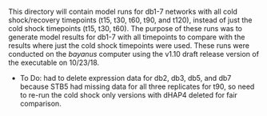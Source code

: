 This directory will contain model runs for db1-7 networks with all cold shock/recovery timepoints (t15, t30, t60, t90, and t120), instead of just the cold shock timepoints (t15, t30, t60).  The purpose of these runs was to generate model results for db1-7 with all timepoints to compare with the results where just the cold shock timepoints were used.
These runs were conducted on the _bayanus_ computer using the v1.10 draft release version of the executable on 10/23/18.
* To Do: had to delete expression data for db2, db3, db5, and db7 because STB5 had missing data for all three replicates for t90, so need to re-run the cold shock only versions with dHAP4 deleted for fair comparison. 
